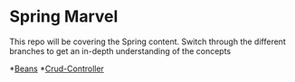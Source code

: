 # Spring Marvel 

This repo will be covering the Spring content.
Switch through the different branches to get an in-depth understanding of the concepts 

*[Beans](https://github.com/savannahvaith/Spring-Marvel/tree/beans)
*[Crud-Controller](https://github.com/savannahvaith/Spring-Marvel/tree/crud-controller)